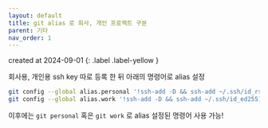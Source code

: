 ```yaml
---
layout: default
title: git alias 로 회사, 개인 프로젝트 구분
parent: 기타
nav_order: 1
---
```


created at 2024-09-01
{: .label .label-yellow }

회사용, 개인용 ssh key 따로 등록 한 뒤 아래의 명령어로 alias 설정

```bash
git config --global alias.personal '!ssh-add -D && ssh-add ~/.ssh/id_rsa && git config --global user.name "{your_git_name}" && git config --global user.email "{your_git_email}"'
git config --global alias.work '!ssh-add -D && ssh-add ~/.ssh/id_ed25519 && git config --global user.name "{your_git_name}" && git config --global user.email "{your_git_email}"'
```
 
이후에는 `git personal` 혹은 `git work` 로 alias 설정된 명령어 사용 가능!